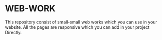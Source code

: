 # WEB-WORK
This repository consist of small-small web works which you can use in your website.
All the pages are responsive which you can add in your project Directly.
